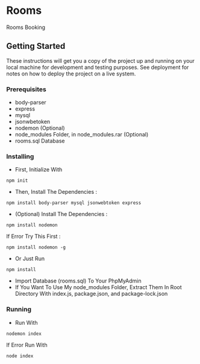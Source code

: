 # Rooms
 Rooms Booking

 ## Getting Started

 These instructions will get you a copy of the project up and running on your local machine for development and testing purposes. See deployment for notes on how to deploy the project on a live system.

 ### Prerequisites

 * body-parser
 * express
 * mysql
 * jsonwbetoken
 * nodemon (Optional)
 * node_modules Folder, in node_modules.rar (Optional)
 * rooms.sql Database

 ### Installing

 * First, Initialize With
 ```
 npm init
 ```
 * Then, Install The Dependencies :
 ```
 npm install body-parser mysql jsonwebtoken express
 ```
 * (Optional) Install The Dependencies :
 ```
 npm install nodemon
 ```
 If Error Try This First :
 ```
 npm install nodemon -g
 ```
 * Or Just Run
 ```
 npm install
 ```
 * Import Database (rooms.sql) To Your PhpMyAdmin
 * If You Want To Use My node_modules Folder, Extract Them In Root Directory With index.js, package.json, and package-lock.json

 ### Running
 * Run With
 ```
 nodemon index
 ```
 If Error Run With
 ```
 node index
 ```
